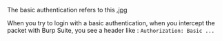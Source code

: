The basic authentication refers to this [.jpg](#https://github.com/sirbrowser/astroworld/blob/master/basic_authentication_bruteforcer/basic_auth.jpg)

When you try to login with a basic authentication, when you intercept the packet with Burp Suite, you see a header like : `Authorization: Basic ...`
